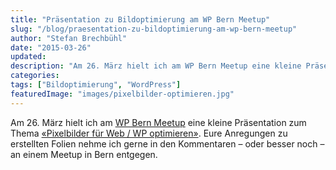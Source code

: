 ```yaml
---
title: "Präsentation zu Bildoptimierung am WP Bern Meetup"
slug: "/blog/praesentation-zu-bildoptimierung-am-wp-bern-meetup"
author: "Stefan Brechbühl"
date: "2015-03-26"
updated: 
description: "Am 26. März hielt ich am WP Bern Meetup eine kleine Präsentation zum Thema «Pixelbilder für Web / WP optimieren». Eure Anregungen zu erstellten Folien nehme ich gerne in den Kommentaren – oder besser noch – an einem Meetup in Bern entgegen."
categories:
tags: ["Bildoptimierung", "WordPress"]
featuredImage: "images/pixelbilder-optimieren.jpg"
---
```

Am 26. März hielt ich am [WP Bern Meetup](http://www.meetup.com/WordPress-Bern/) eine kleine Präsentation zum Thema [«Pixelbilder für Web / WP optimieren»](http://slides.com/pixelstrolch/pixelbilder-optimieren/). Eure Anregungen zu erstellten Folien nehme ich gerne in den Kommentaren – oder besser noch – an einem Meetup in Bern entgegen.
